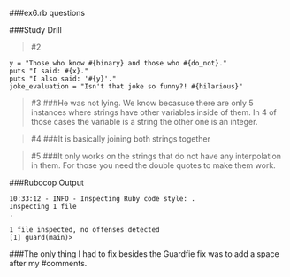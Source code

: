 ###ex6.rb questions

###Study Drill

>#2

```
y = "Those who know #{binary} and those who #{do_not}."
puts "I said: #{x}."
puts "I also said: '#{y}'."
joke_evaluation = "Isn't that joke so funny?! #{hilarious}"
```

>#3
###He was not lying. We know becasuse there are only 5 instances where strings have other variables inside of them. In 4 of those cases the variable is a string the other one is an integer.

>#4
###It is basically joining both strings together

>#5
###It only works on the strings that do not have any interpolation in them. For those you need the double quotes to make them work.

###Rubocop Output
```
10:33:12 - INFO - Inspecting Ruby code style: .
Inspecting 1 file
.

1 file inspected, no offenses detected
[1] guard(main)>
```

###The only thing I had to fix besides the Guardfie fix was to add a space after my #comments.


